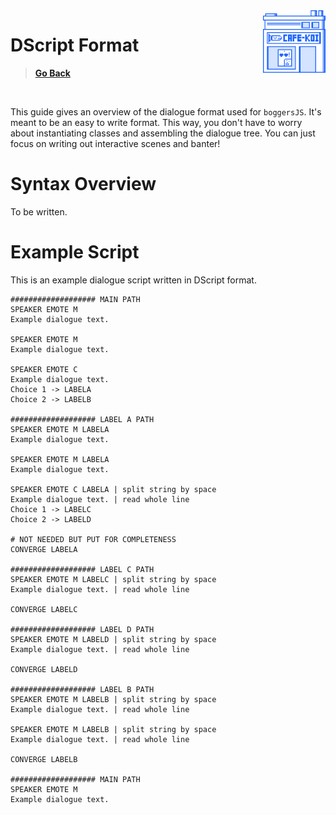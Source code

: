 <img src="./assets/icon.png" height="100" align="right"/>

# DScript Format

> [**Go Back**](../README.md)

<br>

This guide gives an overview of the dialogue format used for `boggersJS`. It's meant to be
an easy to write format. This way, you don't have to worry about instantiating classes and
assembling the dialogue tree. You can just focus on writing out interactive scenes and banter!

# Syntax Overview

To be written.

# Example Script

This is an example dialogue script written in DScript format.

```
################### MAIN PATH
SPEAKER EMOTE M       
Example dialogue text.

SPEAKER EMOTE M       
Example dialogue text.

SPEAKER EMOTE C       
Example dialogue text.
Choice 1 -> LABELA
Choice 2 -> LABELB

################### LABEL A PATH
SPEAKER EMOTE M LABELA
Example dialogue text.

SPEAKER EMOTE M LABELA
Example dialogue text.

SPEAKER EMOTE C LABELA | split string by space
Example dialogue text. | read whole line
Choice 1 -> LABELC
Choice 2 -> LABELD

# NOT NEEDED BUT PUT FOR COMPLETENESS
CONVERGE LABELA

################### LABEL C PATH
SPEAKER EMOTE M LABELC | split string by space
Example dialogue text. | read whole line

CONVERGE LABELC

################### LABEL D PATH
SPEAKER EMOTE M LABELD | split string by space
Example dialogue text. | read whole line

CONVERGE LABELD

################### LABEL B PATH
SPEAKER EMOTE M LABELB | split string by space
Example dialogue text. | read whole line

SPEAKER EMOTE M LABELB | split string by space
Example dialogue text. | read whole line

CONVERGE LABELB

################### MAIN PATH
SPEAKER EMOTE M       
Example dialogue text.
```
